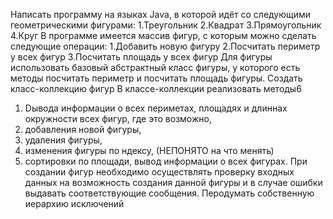 Написать программу на языках Java, в которой идёт со следующими геометрическими фигурами:
1.Треугольник
2.Квадрат
3.Прямоугольник
4.Круг
В программе имеется массив фигур, с которым можно сделать следующие операции:
1.Добавить новую фигуру
2.Посчитать периметр у всех фигур
3.Посчитать площадь у всех фигур
Для фигуры использовать базовый абстрактный класс фигуры, у которого есть методы посчитать периметр и посчитать площадь фигуры.
Создать класс-коллекцию фигур В классе-коллекции реализовать методы6
1. Dывода информации о всех периметах, площадях и длиннах окружности всех фигур, где это возможно,
2. добавления новой фигуры,
3. удаления фигуры,
4. изменения фигуры по ндексу, (НЕПОНЯТО на что менять)
5. сортировки по площади, вывод информации о всех фигурах.
При создании фигур необходимо осуществлять проверку входных данных на возможность создания данной фигуры и в случае ошибки выдавать соответствующие сообщения. Перодумать собственную иерархию исключений